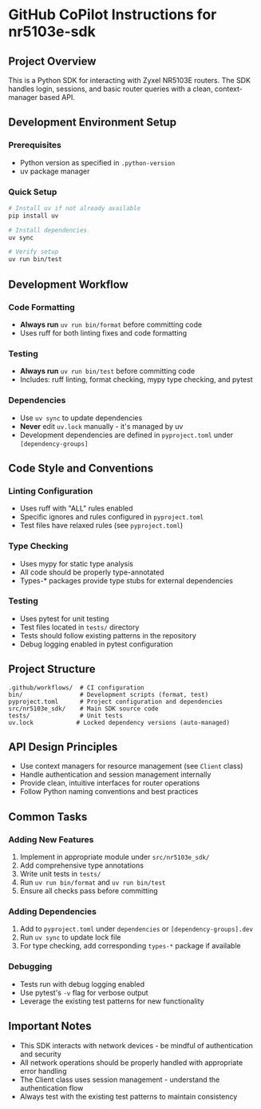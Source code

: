 # GitHub CoPilot Instructions for nr5103e-sdk

## Project Overview

This is a Python SDK for interacting with Zyxel NR5103E routers. The SDK handles login, sessions, and basic router queries with a clean, context-manager based API.

## Development Environment Setup

### Prerequisites
- Python version as specified in `.python-version`
- uv package manager

### Quick Setup
```sh
# Install uv if not already available
pip install uv

# Install dependencies
uv sync

# Verify setup
uv run bin/test
```

## Development Workflow

### Code Formatting
- **Always run** `uv run bin/format` before committing code
- Uses ruff for both linting fixes and code formatting

### Testing
- **Always run** `uv run bin/test` before committing code
- Includes: ruff linting, format checking, mypy type checking, and pytest

### Dependencies
- Use `uv sync` to update dependencies
- **Never** edit `uv.lock` manually - it's managed by uv
- Development dependencies are defined in `pyproject.toml` under `[dependency-groups]`

## Code Style and Conventions

### Linting Configuration
- Uses ruff with "ALL" rules enabled
- Specific ignores and rules configured in `pyproject.toml`
- Test files have relaxed rules (see `pyproject.toml`)

### Type Checking
- Uses mypy for static type analysis
- All code should be properly type-annotated
- Types-* packages provide type stubs for external dependencies

### Testing
- Uses pytest for unit testing
- Test files located in `tests/` directory
- Tests should follow existing patterns in the repository
- Debug logging enabled in pytest configuration

## Project Structure

```
.github/workflows/  # CI configuration
bin/                # Development scripts (format, test)
pyproject.toml      # Project configuration and dependencies
src/nr5103e_sdk/    # Main SDK source code
tests/              # Unit tests
uv.lock            # Locked dependency versions (auto-managed)
```

## API Design Principles

- Use context managers for resource management (see `Client` class)
- Handle authentication and session management internally
- Provide clean, intuitive interfaces for router operations
- Follow Python naming conventions and best practices

## Common Tasks

### Adding New Features
1. Implement in appropriate module under `src/nr5103e_sdk/`
2. Add comprehensive type annotations
3. Write unit tests in `tests/`
4. Run `uv run bin/format` and `uv run bin/test`
5. Ensure all checks pass before committing

### Adding Dependencies
1. Add to `pyproject.toml` under `dependencies` or `[dependency-groups].dev`
2. Run `uv sync` to update lock file
3. For type checking, add corresponding `types-*` package if available

### Debugging
- Tests run with debug logging enabled
- Use pytest's `-v` flag for verbose output
- Leverage the existing test patterns for new functionality

## Important Notes

- This SDK interacts with network devices - be mindful of authentication and security
- All network operations should be properly handled with appropriate error handling
- The Client class uses session management - understand the authentication flow
- Always test with the existing test patterns to maintain consistency
